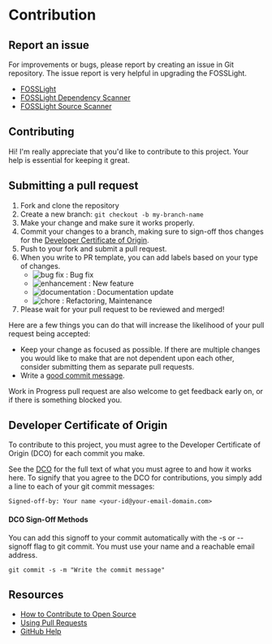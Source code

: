 # Contribution

## Report an issue
For improvements or bugs, please report by creating an issue in Git repository. The issue report is very helpful in upgrading the FOSSLight.
- [FOSSLight](https://github.com/fosslight/fosslight/issues)
- [FOSSLight Dependency Scanner](https://github.com/fosslight/fosslight_dependency_scanner/issues)
- [FOSSLight Source Scanner](https://github.com/fosslight/fosslight_source_scanner/issues)

## Contributing

Hi! I'm really appreciate that you'd like to contribute to this project. Your help is essential for keeping it great.

## Submitting a pull request

1. Fork and clone the repository
2. Create a new branch: `git checkout -b my-branch-name`
3. Make your change and make sure it works properly.
4. Commit your changes to a branch, making sure to sign-off thos changes for the [Developer Certificate of Origin](#Developer-Certificate-of-Origin).
5. Push to your fork and submit a pull request.
6. When you write to PR template, you can add labels based on your type of changes.
   - ![bug fix](https://img.shields.io/badge/-bug%20fix-B60205) : Bug fix
   - ![enhancement](https://img.shields.io/badge/-enhancement-1D76DB) : New feature
   - ![documentation](https://img.shields.io/badge/-documentation-0E8A16) : Documentation update
   - ![chore](https://img.shields.io/badge/-chore-0E8A16) : Refactoring, Maintenance
7. Please wait for your pull request to be reviewed and merged!

Here are a few things you can do that will increase the likelihood of your pull request being accepted:

- Keep your change as focused as possible. If there are multiple changes you would like to make that are not dependent upon each other, consider submitting them as separate pull requests.
- Write a [good commit message](http://tbaggery.com/2008/04/19/a-note-about-git-commit-messages.html).

Work in Progress pull request are also welcome to get feedback early on, or if there is something blocked you.

## Developer Certificate of Origin

To contribute to this project, you must agree to the Developer Certificate of Origin (DCO) for each commit you make.

See the [DCO](https://developercertificate.org/) for the full text of what you must agree to and how it works here. To signify that you agree to the DCO for contributions, you simply add a line to each of your git commit messages:

```
Signed-off-by: Your name <your-id@your-email-domain.com>
```

#### DCO Sign-Off Methods

You can add this signoff to your commit automatically with the -s or --signoff flag to git commit. You must use your name and a reachable email address.

```
git commit -s -m "Write the commit message"
```

## Resources

- [How to Contribute to Open Source](https://opensource.guide/how-to-contribute/)
- [Using Pull Requests](https://help.github.com/articles/about-pull-requests/)
- [GitHub Help](https://help.github.com)
